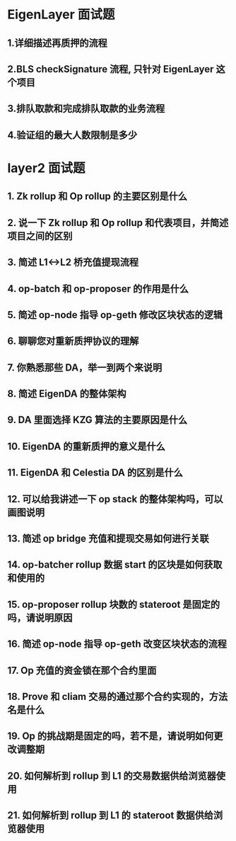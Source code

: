 # EigenLayer 面试题

## 1.详细描述再质押的流程


## 2.BLS checkSignature 流程, 只针对 EigenLayer 这个项目


## 3.排队取款和完成排队取款的业务流程


## 4.验证组的最大人数限制是多少



# layer2 面试题

## 1. Zk rollup 和 Op rollup 的主要区别是什么

## 2. 说一下 Zk rollup 和 Op rollup 和代表项目，并简述项目之间的区别

## 3. 简述 L1<->L2 桥充值提现流程

## 4. op-batch 和 op-proposer 的作用是什么

## 5. 简述 op-node 指导 op-geth 修改区块状态的逻辑

## 6. 聊聊您对重新质押协议的理解

## 7. 你熟悉那些 DA，举一到两个来说明

## 8. 简述 EigenDA 的整体架构

## 9. DA 里面选择 KZG 算法的主要原因是什么

## 10. EigenDA 的重新质押的意义是什么

## 11. EigenDA 和 Celestia DA 的区别是什么

## 12. 可以给我讲述一下 op stack 的整体架构吗，可以画图说明

## 13. 简述 op bridge 充值和提现交易如何进行关联

## 14. op-batcher  rollup 数据 start 的区块是如何获取和使用的

## 15. op-proposer rollup 块数的 stateroot 是固定的吗，请说明原因

## 16. 简述 op-node 指导 op-geth 改变区块状态的流程

## 17. Op 充值的资金锁在那个合约里面

## 18. Prove 和 cliam 交易的通过那个合约实现的，方法名是什么

## 19. Op 的挑战期是固定的吗，若不是，请说明如何更改调整期

## 20. 如何解析到 rollup 到 L1 的交易数据供给浏览器使用

## 21. 如何解析到 rollup 到 L1 的 stateroot 数据供给浏览器使用












